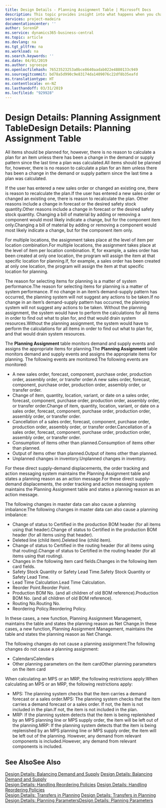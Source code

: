 ```yaml
---
title: Design Details - Planning Assignment Table | Microsoft Docs
description: This topic provides insight into what happens when you change how you plan for an item.
services: project-madeira
documentationcenter: ''
author: SorenGP
ms.service: dynamics365-business-central
ms.topic: article
ms.devlang: na
ms.tgt_pltfrm: na
ms.workload: na
ms.search.keywords: ''
ms.date: 04/01/2019
ms.author: sgroespe
ms.openlocfilehash: 76523523253a0bce8640aadab022e4880133c949
ms.sourcegitcommit: bd78a5d990c9e83174da1409076c22df8b35eafd
ms.translationtype: HT
ms.contentlocale: en-NZ
ms.lasthandoff: 03/31/2019
ms.locfileid: "929928"
---
```

# <a name="design-details-planning-assignment-table"></a><span data-ttu-id="cbaf4-103">Design Details: Planning Assignment Table</span><span class="sxs-lookup"><span data-stu-id="cbaf4-103">Design Details: Planning Assignment Table</span></span>
<span data-ttu-id="cbaf4-104">All items should be planned for, however, there is no reason to calculate a plan for an item unless there has been a change in the demand or supply pattern since the last time a plan was calculated.</span><span class="sxs-lookup"><span data-stu-id="cbaf4-104">All items should be planned for, however, there is no reason to calculate a plan for an item unless there has been a change in the demand or supply pattern since the last time a plan was calculated.</span></span>  

<span data-ttu-id="cbaf4-105">If the user has entered a new sales order or changed an existing one, there is reason to recalculate the plan.</span><span class="sxs-lookup"><span data-stu-id="cbaf4-105">If the user has entered a new sales order or changed an existing one, there is reason to recalculate the plan.</span></span> <span data-ttu-id="cbaf4-106">Other reasons include a change in forecast or the desired safety stock quantity.</span><span class="sxs-lookup"><span data-stu-id="cbaf4-106">Other reasons include a change in forecast or the desired safety stock quantity.</span></span> <span data-ttu-id="cbaf4-107">Changing a bill of material by adding or removing a component would most likely indicate a change, but for the component item only.</span><span class="sxs-lookup"><span data-stu-id="cbaf4-107">Changing a bill of material by adding or removing a component would most likely indicate a change, but for the component item only.</span></span>  

<span data-ttu-id="cbaf4-108">For multiple locations, the assignment takes place at the level of item per location combination.</span><span class="sxs-lookup"><span data-stu-id="cbaf4-108">For multiple locations, the assignment takes place at the level of item per location combination.</span></span> <span data-ttu-id="cbaf4-109">If, for example, a sales order has been created at only one location, the program will assign the item at that specific location for planning.</span><span class="sxs-lookup"><span data-stu-id="cbaf4-109">If, for example, a sales order has been created at only one location, the program will assign the item at that specific location for planning.</span></span>  

<span data-ttu-id="cbaf4-110">The reason for selecting items for planning is a matter of system performance.</span><span class="sxs-lookup"><span data-stu-id="cbaf4-110">The reason for selecting items for planning is a matter of system performance.</span></span> <span data-ttu-id="cbaf4-111">If no change in an item’s demand-supply pattern has occurred, the planning system will not suggest any actions to be taken.</span><span class="sxs-lookup"><span data-stu-id="cbaf4-111">If no change in an item’s demand-supply pattern has occurred, the planning system will not suggest any actions to be taken.</span></span> <span data-ttu-id="cbaf4-112">Without the planning assignment, the system would have to perform the calculations for all items in order to find out what to plan for, and that would drain system resources.</span><span class="sxs-lookup"><span data-stu-id="cbaf4-112">Without the planning assignment, the system would have to perform the calculations for all items in order to find out what to plan for, and that would drain system resources.</span></span>  

<span data-ttu-id="cbaf4-113">The **Planning Assignment** table monitors demand and supply events and assigns the appropriate items for planning.</span><span class="sxs-lookup"><span data-stu-id="cbaf4-113">The **Planning Assignment** table monitors demand and supply events and assigns the appropriate items for planning.</span></span> <span data-ttu-id="cbaf4-114">The following events are monitored:</span><span class="sxs-lookup"><span data-stu-id="cbaf4-114">The following events are monitored:</span></span>  

* <span data-ttu-id="cbaf4-115">A new sales order, forecast, component, purchase order, production order, assembly order, or transfer order.</span><span class="sxs-lookup"><span data-stu-id="cbaf4-115">A new sales order, forecast, component, purchase order, production order, assembly order, or transfer order.</span></span>  
* <span data-ttu-id="cbaf4-116">Change of item, quantity, location, variant, or date on a sales order, forecast, component, purchase order, production order, assembly order, or transfer order.</span><span class="sxs-lookup"><span data-stu-id="cbaf4-116">Change of item, quantity, location, variant, or date on a sales order, forecast, component, purchase order, production order, assembly order, or transfer order.</span></span>  
* <span data-ttu-id="cbaf4-117">Cancellation of a sales order, forecast, component, purchase order, production order, assembly order, or transfer order.</span><span class="sxs-lookup"><span data-stu-id="cbaf4-117">Cancellation of a sales order, forecast, component, purchase order, production order, assembly order, or transfer order.</span></span>  
* <span data-ttu-id="cbaf4-118">Consumption of items other than planned.</span><span class="sxs-lookup"><span data-stu-id="cbaf4-118">Consumption of items other than planned.</span></span>  
* <span data-ttu-id="cbaf4-119">Output of items other than planned.</span><span class="sxs-lookup"><span data-stu-id="cbaf4-119">Output of items other than planned.</span></span>  
* <span data-ttu-id="cbaf4-120">Unplanned changes in inventory.</span><span class="sxs-lookup"><span data-stu-id="cbaf4-120">Unplanned changes in inventory.</span></span>  

<span data-ttu-id="cbaf4-121">For these direct supply-demand displacements, the order tracking and action messaging system maintains the Planning Assignment table and states a planning reason as an action message.</span><span class="sxs-lookup"><span data-stu-id="cbaf4-121">For these direct supply-demand displacements, the order tracking and action messaging system maintains the Planning Assignment table and states a planning reason as an action message.</span></span>  

<span data-ttu-id="cbaf4-122">The following changes in master data can also cause a planning imbalance:</span><span class="sxs-lookup"><span data-stu-id="cbaf4-122">The following changes in master data can also cause a planning imbalance:</span></span>  

* <span data-ttu-id="cbaf4-123">Change of status to Certified in the production BOM header (for all items using that header).</span><span class="sxs-lookup"><span data-stu-id="cbaf4-123">Change of status to Certified in the production BOM header (for all items using that header).</span></span>  
* <span data-ttu-id="cbaf4-124">Deleted line (child item).</span><span class="sxs-lookup"><span data-stu-id="cbaf4-124">Deleted line (child item).</span></span>  
* <span data-ttu-id="cbaf4-125">Change of status to Certified in the routing header (for all items using that routing).</span><span class="sxs-lookup"><span data-stu-id="cbaf4-125">Change of status to Certified in the routing header (for all items using that routing).</span></span>  
* <span data-ttu-id="cbaf4-126">Changes in the following item card fields.</span><span class="sxs-lookup"><span data-stu-id="cbaf4-126">Changes in the following item card fields.</span></span>  
* <span data-ttu-id="cbaf4-127">Safety Stock Quantity or Safety Lead Time.</span><span class="sxs-lookup"><span data-stu-id="cbaf4-127">Safety Stock Quantity or Safety Lead Time.</span></span>  
* <span data-ttu-id="cbaf4-128">Lead Time Calculation.</span><span class="sxs-lookup"><span data-stu-id="cbaf4-128">Lead Time Calculation.</span></span>  
* <span data-ttu-id="cbaf4-129">Reorder Point.</span><span class="sxs-lookup"><span data-stu-id="cbaf4-129">Reorder Point.</span></span>  
* <span data-ttu-id="cbaf4-130">Production BOM No. (and all children of old BOM reference).</span><span class="sxs-lookup"><span data-stu-id="cbaf4-130">Production BOM No. (and all children of old BOM reference).</span></span>  
* <span data-ttu-id="cbaf4-131">Routing No.</span><span class="sxs-lookup"><span data-stu-id="cbaf4-131">Routing No.</span></span>  
* <span data-ttu-id="cbaf4-132">Reordering Policy.</span><span class="sxs-lookup"><span data-stu-id="cbaf4-132">Reordering Policy.</span></span>  

<span data-ttu-id="cbaf4-133">In these cases, a new function, Planning Assignment Management, maintains the table and states the planning reason as Net Change.</span><span class="sxs-lookup"><span data-stu-id="cbaf4-133">In these cases, a new function, Planning Assignment Management, maintains the table and states the planning reason as Net Change.</span></span>  

<span data-ttu-id="cbaf4-134">The following changes do not cause a planning assignment:</span><span class="sxs-lookup"><span data-stu-id="cbaf4-134">The following changes do not cause a planning assignment:</span></span>  

* <span data-ttu-id="cbaf4-135">Calendars</span><span class="sxs-lookup"><span data-stu-id="cbaf4-135">Calendars</span></span>  
* <span data-ttu-id="cbaf4-136">Other planning parameters on the item card</span><span class="sxs-lookup"><span data-stu-id="cbaf4-136">Other planning parameters on the item card</span></span>  

<span data-ttu-id="cbaf4-137">When calculating an MPS or an MRP, the following restrictions apply:</span><span class="sxs-lookup"><span data-stu-id="cbaf4-137">When calculating an MPS or an MRP, the following restrictions apply:</span></span>  

* <span data-ttu-id="cbaf4-138">MPS: The planning system checks that the item carries a demand forecast or a sales order.</span><span class="sxs-lookup"><span data-stu-id="cbaf4-138">MPS: The planning system checks that the item carries a demand forecast or a sales order.</span></span> <span data-ttu-id="cbaf4-139">If not, the item is not included in the plan.</span><span class="sxs-lookup"><span data-stu-id="cbaf4-139">If not, the item is not included in the plan.</span></span>  
* <span data-ttu-id="cbaf4-140">MRP: If the planning system detects that the item is being replenished by an MPS planning line or MPS supply order, the item will be left out of the planning.</span><span class="sxs-lookup"><span data-stu-id="cbaf4-140">MRP: If the planning system detects that the item is being replenished by an MPS planning line or MPS supply order, the item will be left out of the planning.</span></span> <span data-ttu-id="cbaf4-141">However, any demand from relevant components is included.</span><span class="sxs-lookup"><span data-stu-id="cbaf4-141">However, any demand from relevant components is included.</span></span>  

## <a name="see-also"></a><span data-ttu-id="cbaf4-142">See Also</span><span class="sxs-lookup"><span data-stu-id="cbaf4-142">See Also</span></span>  
<span data-ttu-id="cbaf4-143">[Design Details: Balancing Demand and Supply](design-details-balancing-demand-and-supply.md) </span><span class="sxs-lookup"><span data-stu-id="cbaf4-143">[Design Details: Balancing Demand and Supply](design-details-balancing-demand-and-supply.md) </span></span>  
<span data-ttu-id="cbaf4-144">[Design Details: Handling Reordering Policies](design-details-handling-reordering-policies.md) </span><span class="sxs-lookup"><span data-stu-id="cbaf4-144">[Design Details: Handling Reordering Policies](design-details-handling-reordering-policies.md) </span></span>  
<span data-ttu-id="cbaf4-145">[Design Details: Transfers in Planning](design-details-transfers-in-planning.md) </span><span class="sxs-lookup"><span data-stu-id="cbaf4-145">[Design Details: Transfers in Planning](design-details-transfers-in-planning.md) </span></span>  
[<span data-ttu-id="cbaf4-146">Design Details: Planning Parameters</span><span class="sxs-lookup"><span data-stu-id="cbaf4-146">Design Details: Planning Parameters</span></span>](design-details-planning-parameters.md)  
